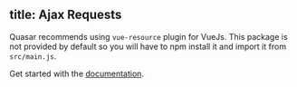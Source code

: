 title: Ajax Requests
---
Quasar recommends using `vue-resource` plugin for VueJs. This package is not provided by default so you will have to npm install it and import it from `src/main.js`.

Get started with the [documentation](https://github.com/vuejs/vue-resource).
